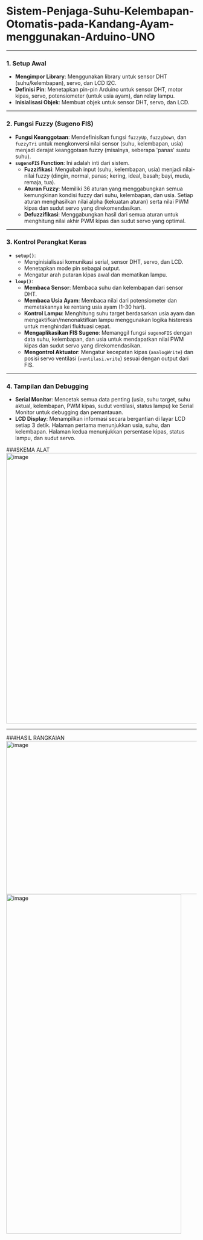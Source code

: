 # Sistem-Penjaga-Suhu-Kelembapan-Otomatis-pada-Kandang-Ayam-menggunakan-Arduino-UNO
---
### **1. Setup Awal**
* **Mengimpor Library**: Menggunakan library untuk sensor DHT (suhu/kelembapan), servo, dan LCD I2C.
* **Definisi Pin**: Menetapkan pin-pin Arduino untuk sensor DHT, motor kipas, servo, potensiometer (untuk usia ayam), dan relay lampu.
* **Inisialisasi Objek**: Membuat objek untuk sensor DHT, servo, dan LCD.

---

### **2. Fungsi Fuzzy (Sugeno FIS)**
* **Fungsi Keanggotaan**: Mendefinisikan fungsi `fuzzyUp`, `fuzzyDown`, dan `fuzzyTri` untuk mengkonversi nilai sensor (suhu, kelembapan, usia) menjadi derajat keanggotaan fuzzy (misalnya, seberapa 'panas' suatu suhu).
* **`sugenoFIS` Function**: Ini adalah inti dari sistem.
    * **Fuzzifikasi**: Mengubah input (suhu, kelembapan, usia) menjadi nilai-nilai fuzzy (dingin, normal, panas; kering, ideal, basah; bayi, muda, remaja, tua).
    * **Aturan Fuzzy**: Memiliki 36 aturan yang menggabungkan semua kemungkinan kondisi fuzzy dari suhu, kelembapan, dan usia. Setiap aturan menghasilkan nilai alpha (kekuatan aturan) serta nilai PWM kipas dan sudut servo yang direkomendasikan.
    * **Defuzzifikasi**: Menggabungkan hasil dari semua aturan untuk menghitung nilai akhir PWM kipas dan sudut servo yang optimal.

---

### **3. Kontrol Perangkat Keras**
* **`setup()`**:
    * Menginisialisasi komunikasi serial, sensor DHT, servo, dan LCD.
    * Menetapkan mode pin sebagai output.
    * Mengatur arah putaran kipas awal dan mematikan lampu.
* **`loop()`**:
    * **Membaca Sensor**: Membaca suhu dan kelembapan dari sensor DHT.
    * **Membaca Usia Ayam**: Membaca nilai dari potensiometer dan memetakannya ke rentang usia ayam (1-30 hari).
    * **Kontrol Lampu**: Menghitung suhu target berdasarkan usia ayam dan mengaktifkan/menonaktifkan lampu menggunakan logika histeresis untuk menghindari fluktuasi cepat.
    * **Mengaplikasikan FIS Sugeno**: Memanggil fungsi `sugenoFIS` dengan data suhu, kelembapan, dan usia untuk mendapatkan nilai PWM kipas dan sudut servo yang direkomendasikan.
    * **Mengontrol Aktuator**: Mengatur kecepatan kipas (`analogWrite`) dan posisi servo ventilasi (`ventilasi.write`) sesuai dengan output dari FIS.

---

### **4. Tampilan dan Debugging**
* **Serial Monitor**: Mencetak semua data penting (usia, suhu target, suhu aktual, kelembapan, PWM kipas, sudut ventilasi, status lampu) ke Serial Monitor untuk debugging dan pemantauan.
* **LCD Display**: Menampilkan informasi secara bergantian di layar LCD setiap 3 detik. Halaman pertama menunjukkan usia, suhu, dan kelembapan. Halaman kedua menunjukkan persentase kipas, status lampu, dan sudut servo.

###SKEMA ALAT
<img width="909" height="714" alt="image" src="https://github.com/user-attachments/assets/ec64c93e-b625-40d5-bf10-0626da1b01bc" />

---

###HASIL RANGKAIAN
<img width="875" height="404" alt="image" src="https://github.com/user-attachments/assets/8cac516d-1954-49a4-a16d-53059d5e1777" />
<img width="463" height="896" alt="image" src="https://github.com/user-attachments/assets/cb5bf4ca-13fb-4682-aad2-9f25bcbeb3fa" />


